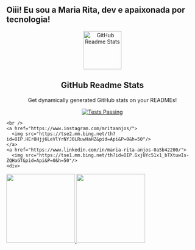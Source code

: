 ## Oiii! Eu sou a  Maria Rita, dev e apaixonada por tecnologia!
<p align="center">
 <img width="100px" src="https://res.cloudinary.com/anuraghazra/image/upload/v1594908242/logo_ccswme.svg" align="center" alt="GitHub Readme Stats" />
 <h2 align="center">GitHub Readme Stats</h2>
 <p align="center">Get dynamically generated GitHub stats on your READMEs!</p>
</p>
  <p align="center">
    <a href="https://github.com/mariaritaanjos/github-readme-stats/actions">
      <img alt="Tests Passing" src ="https://github.com/anuraghazra/github-readme-stats/workflows/Test/badge.svg" />
    </a>
   
    <br />
    <a href="https://www.instagram.com/mritaanjos/">
      <img src="https://tse2.mm.bing.net/th?id=OIP.HEr8Hjj6LeVlYrNYJ0LRuwHaHZ&pid=Api&P=0&h=50"/>
    </a>
    <a href="https://www.linkedin.com/in/maria-rita-anjos-0a5b42200/">
      <img src="https://tse1.mm.bing.net/th?id=OIP.GxjUYc51x1_bTXtuwIs-ZQHaGT&pid=Api&P=0&h=50"/>
    <div>
<a href="https://github.com/MariaRitaanjos">
<img loading="lazy" height="180em" src="https://github-readme-stats.vercel.app/api/top-langs/?username=MariaRitaanjos&layout=compact&langs_count=7&theme=dracula"/>
<img loading="lazy" height="180em" src="https://github-readme-stats.vercel.app/api?username=MariaRitaanjos&show_icons=true&theme=dracula&include_all_commits=true&count_private=true"/>
</div>
  
  </p>


 

